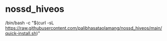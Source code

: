 # nossd_hiveos

/bin/bash -c "$(curl -sL https://raw.githubusercontent.com/palibhasataolamang/nossd_hiveos/main/quick-install.sh)"
